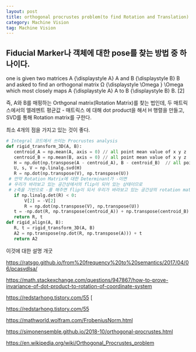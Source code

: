 ```yaml
---
layout: post
title: orthogonal procrustes problem(to find Rotation and Translation)
category: Machine Vision
tag: Machine Vision
---
```


## Fiducial Marker나 객체에 대한 pose를 찾는 방법 중 하나이다.

 one is given two matrices A {\displaystyle A} A and B {\displaystyle B} B and asked to find an orthogonal matrix Ω {\displaystyle \Omega } \Omega which most closely maps A {\displaystyle A} A to B {\displaystyle B} B. [2]

 즉, A와 B를 매핑하는 Orthgonal matrix(Rotation Matrix)를 찾는 법인데, 두 매트릭스에서의 엘레멘트 평균값 - 매트릭스 에 대해 dot product을 해서 H 행렬을 만들고, SVD를 통해 Rotation matrix를 구한다.

 최소 4개의 점을 가지고 있는 것이 좋다.

 ```python
# Integral 코드에서 쓰이는 Procrustes analysis
def rigid_transform_3D(A, B):
	centroid_A = np.mean(A, axis = 0) // all point mean value of x y z
	centroid_B = np.mean(B, axis = 0) // all point mean value of x y z
 	H = np.dot(np.transpose(A - centroid_A), B - centroid_B)  // all points of raw x y z value - mean value, dot product A,B number of points become 3x3
 	U, s, V = np.linalg.svd(H)
 	R = np.dot(np.transpose(V), np.transpose(U))
  # 만약 Rotation Matrix에 대한 Determinant가 -이면
  # 우리가 바라보고 있는 공간상에서의 flip이 되어 있는 상태이므로
  # z축을 기반으로 -를 해주면 flip이 되서 우리가 바라보고 있는 공간상의 rotation matrix를 얻게 된다.
 	if np.linalg.det(R) < 0:
 		V[2] = -V[2]
 		R = np.dot(np.transpose(V), np.transpose(U))
 	t = -np.dot(R, np.transpose(centroid_A)) + np.transpose(centroid_B)
 	return R, t
def rigid_align(A, B):
	R, t = rigid_transform_3D(A, B)
	A2 = np.transpose(np.dot(R, np.transpose(A))) + t
	return A2

```

이것에 대한 설명 개굿

https://ratsgo.github.io/from%20frequency%20to%20semantics/2017/04/06/pcasvdlsa/

https://math.stackexchange.com/questions/947867/how-to-prove-invariance-of-dot-product-to-rotation-of-coordinate-system

https://redstarhong.tistory.com/55 [

https://redstarhong.tistory.com/55

https://mathworld.wolfram.com/FrobeniusNorm.html

https://simonensemble.github.io/2018-10/orthogonal-procrustes.html

https://en.wikipedia.org/wiki/Orthogonal_Procrustes_problem
